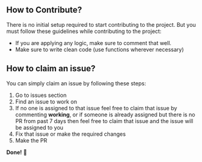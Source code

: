 ## How to Contribute?
There is no initial setup required to start contributing to the project. But you must follow these guidelines while contributing to the project:
- If you are applying any logic, make sure to comment that well.
- Make sure to write clean code (use functions wherever necessary)

## How to claim an issue?
You can simply claim an issue by following these steps:
1. Go to issues section
2. Find an issue to work on
3. If no one is assigned to that issue feel free to claim that issue by commenting **working**, or if someone is already assigned but there is no PR from past 7 days then feel free to claim that issue and the issue will be assigned to you
4. Fix that issue or make the required changes
5. Make the PR

**Done!** :tada:
